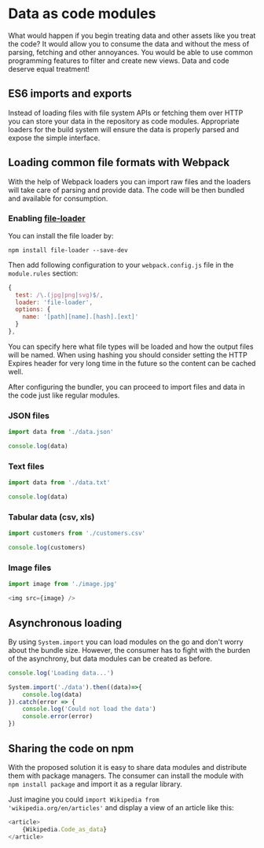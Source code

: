 # Data as code modules

What would happen if you begin treating data and other assets like you treat the code? It would allow you to consume the data and without the mess of parsing, fetching and other annoyances. You would be able to use common programming features to filter and create new views. Data and code deserve equal treatment! 

## ES6 imports and exports

Instead of loading files with file system APIs or fetching them over HTTP you can store your data in the repository as code modules. Appropriate loaders for the build system will ensure the data is properly parsed and expose the simple interface.

## Loading common file formats with Webpack

With the help of Webpack loaders you can import raw files and the loaders will take care of parsing and provide data. The code will be then bundled and available for consumption.

### Enabling [file-loader](https://github.com/webpack-contrib/file-loader)

You can install the file loader by:

```
npm install file-loader --save-dev
```

Then add following configuration to your `webpack.config.js` file in the `module.rules` section:

```javascript
{
  test: /\.(jpg|png|svg)$/,
  loader: 'file-loader',
  options: {
    name: '[path][name].[hash].[ext]'
  }
},
```

You can specify here what file types will be loaded and how the output files will be named. When using hashing you should consider setting the HTTP Expires header for very long time in the future so the content can be cached well.

After configuring the bundler, you can proceed to import files and data in the code just like regular modules.


### JSON files

```javascript
import data from './data.json'

console.log(data)
```


### Text files

```javascript
import data from './data.txt'

console.log(data)
```

### Tabular data (csv, xls)

```javascript
import customers from './customers.csv'

console.log(customers)
```

### Image files

```javascript
import image from './image.jpg'

<img src={image} />
```

## Asynchronous loading

By using `System.import` you can load modules on the go and don't worry about the bundle size. However, the consumer has to fight with the burden of the asynchrony, but data modules can be created as before.

```javascript
console.log('Loading data...')

System.import('./data').then((data)=>{
    console.log(data)
}).catch(error => {
    console.log('Could not load the data')
    console.error(error)
})
```

## Sharing the code on npm

With the proposed solution it is easy to share data modules and distribute them with package managers. The consumer can install the module with `npm install package` and import it as a regular library.

Just imagine you could `import Wikipedia from 'wikipedia.org/en/articles'` and display a view of an article like this:

```javascript
<article>
    {Wikipedia.Code_as_data}
</article>
```